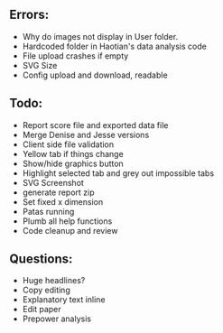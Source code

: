 ## Errors:
* Why do images not display in User folder.
* Hardcoded folder in Haotian's data analysis code
* File upload crashes if empty
* SVG Size
* Config upload and download, readable

## Todo:
* Report score file and exported data file
* Merge Denise and Jesse versions
* Client side file validation
* Yellow tab if things change
* Show/hide graphics button
* Highlight selected tab and grey out impossible tabs
* SVG Screenshot
* generate report zip
* Set fixed x dimension
* Patas running
* Plumb all help functions
* Code cleanup and review

## Questions:
* Huge headlines?
* Copy editing
* Explanatory text inline
* Edit paper
* Prepower analysis
